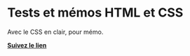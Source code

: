 # Tests et mémos HTML et CSS

Avec le CSS en clair, pour mémo.

**[Suivez le lien](https://htmlpreview.github.io/?)**
